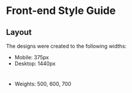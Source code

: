# Front-end Style Guide

## Layout

The designs were created to the following widths:

- Mobile: 375px
- Desktop: 1440px
#

- Weights: 500, 600, 700

